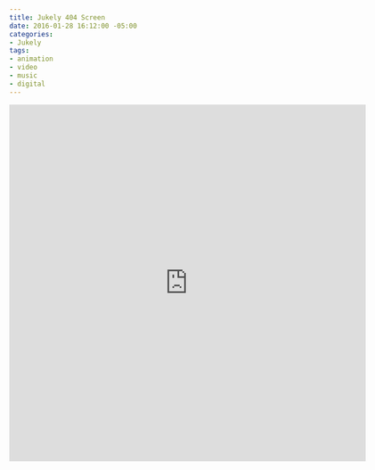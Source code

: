 ```yaml
---
title: Jukely 404 Screen
date: 2016-01-28 16:12:00 -05:00
categories:
- Jukely
tags:
- animation
- video
- music
- digital
---
```


<div class="video-square">
	<iframe src="https://player.vimeo.com/video/253151811?" width="640" height="640" frameborder="0" webkitallowfullscreen mozallowfullscreen allowfullscreen allow="autoplay" background="1"></iframe>
</div>
